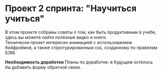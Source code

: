 # Проект 2 спринта: "Научиться учиться"  

В этом проекте собраны советы о том, как быть продуктивным в учебе, здесь вы можете найти полезные видео и книги.  
Технически проект интересен анимацией с использованием *Кейфреймов*, а также структурированным css, созданному по правилам БЭМ.  

**Необходимость доработки** Планы по доработке: в будущем хотелось бы добавить форму обратной связи.